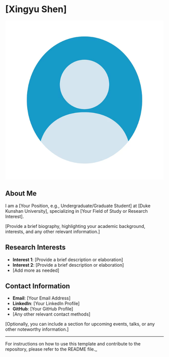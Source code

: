 # [Xingyu Shen]

<img src="assets/img/profile.png" alt="Profile Picture" class="profile-picture">

## About Me

I am a [Your Position, e.g., Undergraduate/Graduate Student] at [Duke Kunshan University], specializing in [Your Field of Study or Research Interest].

[Provide a brief biography, highlighting your academic background, interests, and any other relevant information.]

## Research Interests

- **Interest 1**: [Provide a brief description or elaboration]
- **Interest 2**: [Provide a brief description or elaboration]
- [Add more as needed]

## Contact Information

- **Email**: [Your Email Address]
- **LinkedIn**: [Your LinkedIn Profile]
- **GitHub**: [Your GitHub Profile]
- [Any other relevant contact methods]

[Optionally, you can include a section for upcoming events, talks, or any other noteworthy information.]

---

For instructions on how to use this template and contribute to the repository, please refer to the README file._
